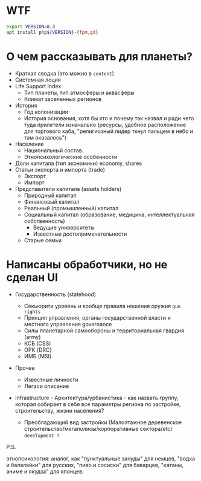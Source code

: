 # WTF

```bash
export VERSION=8.3
apt install php${VERSION}-{fpm,gd}


```


# О чем рассказывать для планеты?

- Краткая сводка (это можно в `content`)
- Системная лоция
- Life Support Index
  - Тип планеты, тип атмосферы и аквасферы  
  - Климат заселенных регионов
- История
  - Год колонизации 
  - История основания, хотя бы кто и почему так назвал и ради чего туда прилетели изначально (ресурсы, удобное расположение для торгового хаба, "религиозный лидер ткнул пальцем в небо и там оказалось")
- Население
  - Национальный состав.
  - Этнопсихологические особенности
- Доли капитала (тип экономики) economy, shares
- Статьи экспорта и импорта (trade)
  - Экспорт
  - Импорт
- Представители капитала (assets holders)
  - Природный капитал
  - Финансовый капитал
  - Реальный (промышленный) капитал
  - Социальный капитал (образование, медицина, интеллектуальная собственность)
    - Ведущие университеты
    - Известные достопримечательности
  - Старые семьи

# Написаны обработчики, но не сделан UI

- Государственность (statehood)
  - Секьюрити уровень и вообще правила ношения оружия `gun rights`
  - Принцип управления, органы государственной власти и местного управления  governance
  - Силы планетарной самообороны и территориальная гвардия (army)
  - КСБ (CSS)
  - ОРК (DRC)
  - ИМБ (MSI)

- Прочее
  - Известные личности
  - Легаси описание

- infrastructure - Архитектура/урбанистика - как назвать группу, которая собирает в себя все параметры региона по застройке, строительству, жизни населения?
  - Преобладающий вид застройки (Малоэтажное деревенское строительство/мегаполисы/корпоративные сектора/etc) `development ?`



P.S.

этнопсихология: аналог, как "пунктуальные зануды" для немцев,  "водка и балалайки" для русских, "пиво и сосиски" для баварцев, "катаны, аниме и якудза" для японцев.




